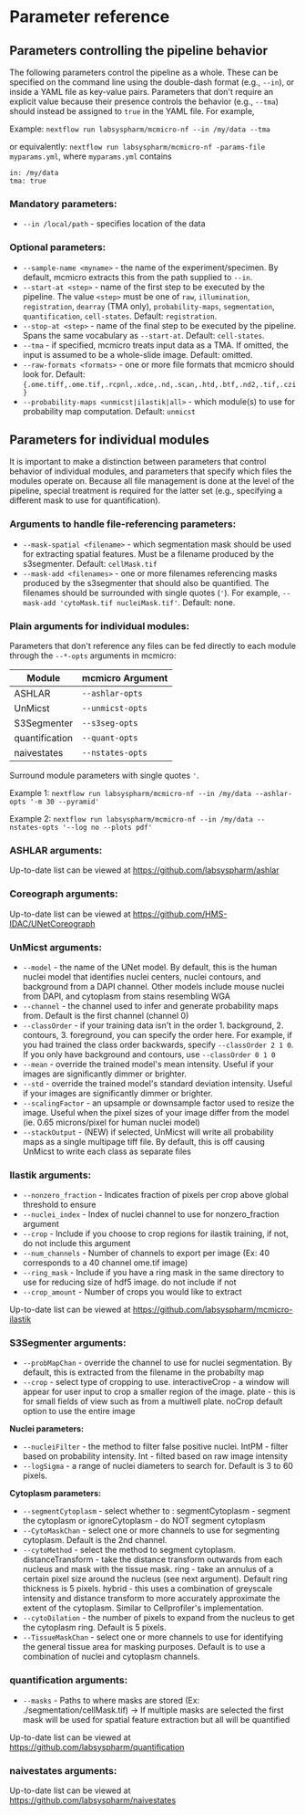 # Parameter reference

## Parameters controlling the pipeline behavior

The following parameters control the pipeline as a whole. These can be specified on the command line using the double-dash format (e.g., `--in`), or inside a YAML file as key-value pairs. Parameters that don't require an explicit value because their presence controls the behavior (e.g., `--tma`) should instead be assigned to `true` in the YAML file. For example,

Example: `nextflow run labsyspharm/mcmicro-nf --in /my/data --tma`

or equivalently: `nextflow run labsyspharm/mcmicro-nf -params-file myparams.yml`, where `myparams.yml` contains
```
in: /my/data
tma: true
```

### Mandatory parameters:

* `--in /local/path` - specifies location of the data

### Optional parameters:

* `--sample-name <myname>` - the name of the experiment/specimen. By default, mcmicro extracts this from the path supplied to `--in`.
* `--start-at <step>` - name of the first step to be executed by the pipeline. The value `<step>` must be one of `raw`, `illumination`, `registration`, `dearray` (TMA only), `probability-maps`, `segmentation`, `quantification`, `cell-states`. Default: `registration`.
* `--stop-at <step>` - name of the final step to be executed by the pipeline. Spans the same vocabulary as `--start-at`. Default: `cell-states`.
* `--tma` - if specified, mcmicro treats input data as a TMA. If omitted, the input is assumed to be a whole-slide image. Default: omitted.
* `--raw-formats <formats>` - one or more file formats that mcmicro should look for. Default: `{.ome.tiff,.ome.tif,.rcpnl,.xdce,.nd,.scan,.htd,.btf,.nd2,.tif,.czi}`
* `--probability-maps <unmicst|ilastik|all>` - which module(s) to use for probability map computation. Default: `unmicst`

## Parameters for individual modules

It is important to make a distinction between parameters that control behavior of individual modules, and parameters that specify which files the modules operate on. Because all file management is done at the level of the pipeline, special treatment is required for the latter set (e.g., specifying a different mask to use for quantification).

### Arguments to handle file-referencing parameters:

* `--mask-spatial <filename>` - which segmentation mask should be used for extracting spatial features. Must be a filename produced by the s3segmenter. Default: `cellMask.tif`
* `--mask-add <filenames>` - one or more filenames referencing masks produced by the s3segmenter that should also be quantified. The filenames should be surrounded with single quotes (`'`). For example, `--mask-add 'cytoMask.tif nucleiMask.tif'`. Default: none.

### Plain arguments for individual modules:

Parameters that don't reference any files can be fed directly to each module through the `--*-opts` arguments in mcmicro:

| Module | mcmicro Argument |
| --- | --- |
| ASHLAR | `--ashlar-opts` |
| UnMicst | `--unmicst-opts` |
| S3Segmenter | `--s3seg-opts` |
| quantification | `--quant-opts` |
| naivestates | `--nstates-opts` |

Surround module parameters with single quotes `'`.

Example 1: `nextflow run labsyspharm/mcmicro-nf --in /my/data --ashlar-opts '-m 30 --pyramid'`

Example 2: `nextflow run labsyspharm/mcmicro-nf --in /my/data --nstates-opts '--log no --plots pdf'`

### ASHLAR arguments:

Up-to-date list can be viewed at https://github.com/labsyspharm/ashlar

### Coreograph arguments:

Up-to-date list can be viewed at https://github.com/HMS-IDAC/UNetCoreograph

### UnMicst arguments:

* `--model` - the name of the UNet model. By default, this is the human nuclei model that identifies nuclei centers, nuclei contours, and background from a DAPI channel. Other models include mouse nuclei from DAPI, and cytoplasm from stains resembling WGA
* `--channel` - the channel used to infer and generate probability maps from. Default is the first channel (channel 0)
* `--classOrder` - if your training data isn't in the order 1. background, 2. contours, 3. foreground, you can specify the order here. For example, if you had trained the class order backwards, specify `--classOrder 2 1 0`. If you only have background and contours, use `--classOrder 0 1 0`
* `--mean` - override the trained model's mean intensity. Useful if your images are significantly dimmer or brighter.
* `--std` - override the trained model's standard deviation intensity. Useful if your images are significantly dimmer or brighter.
* `--scalingFactor` - an upsample or downsample factor used to resize the image. Useful when the pixel sizes of your image differ from the model (ie. 0.65 microns/pixel for human nuclei model)
* `--stackOutput` - (NEW) if selected, UnMicst will write all probability maps as a single multipage tiff file. By default, this is off causing UnMicst to write each class as separate files

### Ilastik arguments:
* `--nonzero_fraction` - Indicates fraction of pixels per crop above global threshold to ensure
* `--nuclei_index` - Index of nuclei channel to use for nonzero_fraction argument
* `--crop` - Include if you choose to crop regions for ilastik training, if not, do not include this argument
* `--num_channels` - Number of channels to export per image (Ex: 40 corresponds to a 40 channel ome.tif image)
* `--ring_mask` - Include if you have a ring mask in the same directory to use for reducing size of hdf5 image. do not include if not
* `--crop_amount` -  Number of crops you would like to extract

Up-to-date list can be viewed at https://github.com/labsyspharm/mcmicro-ilastik

### S3Segmenter arguments:
* `--probMapChan` - override the channel to use for nuclei segmentation. By default, this is extracted from the filename in the probabilty map 
* `--crop` - select type of cropping to use. interactiveCrop - a window will appear for user input to crop a smaller region of the image. plate - this is for small fields of view such as from a multiwell plate. noCrop default option to use the entire image

**Nuclei parameters:**
* `--nucleiFilter` - the method to filter false positive nuclei. IntPM - filter based on probability intensity. Int - filted based on raw image intensity
* `--logSigma` - a range of nuclei diameters to search for. Default is 3 to 60 pixels.

**Cytoplasm parameters:**
* `--segmentCytoplasm` - select whether to : segmentCytoplasm - segment the cytoplasm or ignoreCytoplasm - do NOT segment cytoplasm
* `--CytoMaskChan` - select one or more channels to use for segmenting cytoplasm. Default is the 2nd channel.
* `--cytoMethod` - select the method to segment cytoplasm. distanceTransform - take the distance transform outwards from each nucleus and mask with the tissue mask. ring - take an annulus of a certain pixel size around the nucleus (see next argument). Default ring thickness is 5 pixels. hybrid - this uses a combination of greyscale intensity and distance transform to more accurately approximate the extent of the cytoplasm. Similar to Cellprofiler's implementation.
* `--cytoDilation` - the number of pixels to expand from the nucleus to get the cytoplasm ring. Default is 5 pixels.
* `--TissueMaskChan` - select one or more channels to use for identifying the general tissue area for masking purposes. Default is to use a combination of nuclei and cytoplasm channels.

### quantification arguments:
* `--masks` - Paths to where masks are stored (Ex: ./segmentation/cellMask.tif) -> If multiple masks are selected the first mask will be used for spatial feature extraction but all will be quantified

Up-to-date list can be viewed at https://github.com/labsyspharm/quantification


### naivestates arguments:

Up-to-date list can be viewed at https://github.com/labsyspharm/naivestates
